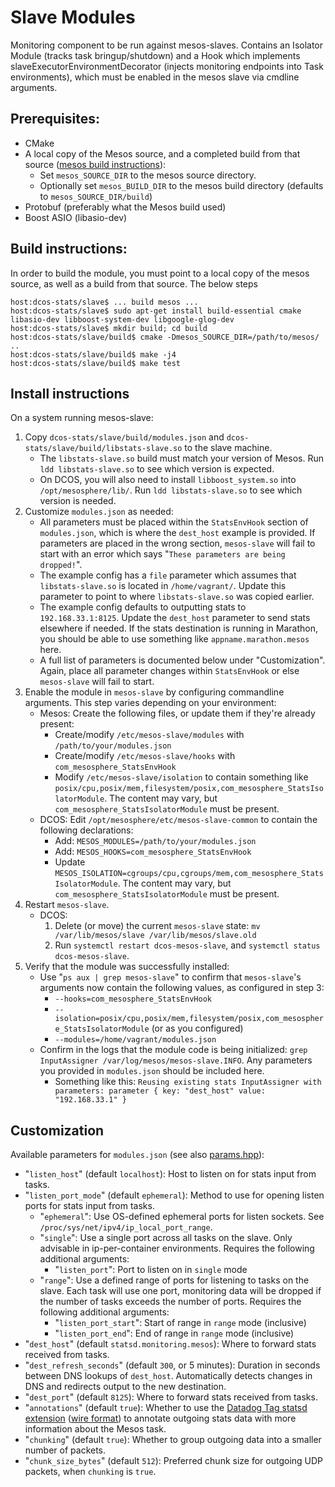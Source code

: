 # Slave Modules
Monitoring component to be run against mesos-slaves. Contains an Isolator Module (tracks task bringup/shutdown) and a Hook which implements slaveExecutorEnvironmentDecorator (injects monitoring endpoints into Task environments), which must be enabled in the mesos slave via cmdline arguments.

## Prerequisites:

- CMake
- A local copy of the Mesos source, and a completed build from that source ([mesos build instructions](http://mesos.apache.org/gettingstarted/)):
  - Set ```mesos_SOURCE_DIR``` to the mesos source directory.
  - Optionally set ```mesos_BUILD_DIR``` to the mesos build directory (defaults to ```mesos_SOURCE_DIR/build```)
- Protobuf (preferably what the Mesos build used)
- Boost ASIO (libasio-dev)

## Build instructions:

In order to build the module, you must point to a local copy of the mesos source, as well as a build from that source. The below steps 

```
host:dcos-stats/slave$ ... build mesos ...
host:dcos-stats/slave$ sudo apt-get install build-essential cmake libasio-dev libboost-system-dev libgoogle-glog-dev
host:dcos-stats/slave$ mkdir build; cd build
host:dcos-stats/slave/build$ cmake -Dmesos_SOURCE_DIR=/path/to/mesos/ ..
host:dcos-stats/slave/build$ make -j4
host:dcos-stats/slave/build$ make test
```

## Install instructions

On a system running mesos-slave:

1. Copy ```dcos-stats/slave/build/modules.json``` and ```dcos-stats/slave/build/libstats-slave.so``` to the slave machine.
   * The ```libstats-slave.so``` build must match your version of Mesos. Run ```ldd libstats-slave.so``` to see which version is expected.
   * On DCOS, you will also need to install ```libboost_system.so``` into ```/opt/mesosphere/lib/```. Run ```ldd libstats-slave.so``` to see which version is needed.
2. Customize ```modules.json``` as needed:
   - All parameters must be placed within the ```StatsEnvHook``` section of ```modules.json```, which is where the ```dest_host``` example is provided. If parameters are placed in the wrong section, ```mesos-slave``` will fail to start with an error which says "```These parameters are being dropped!```".
   - The example config has a ```file``` parameter which assumes that ```libstats-slave.so``` is located in ```/home/vagrant/```. Update this parameter to point to where ```libstats-slave.so``` was copied earlier.
   - The example config defaults to outputting stats to ```192.168.33.1:8125```. Update the ```dest_host``` parameter to send stats elsewhere if needed. If the stats destination is running in Marathon, you should be able to use something like ```appname.marathon.mesos``` here.
   - A full list of parameters is documented below under "Customization". Again, place all parameter changes within ```StatsEnvHook``` or else ```mesos-slave``` will fail to start.
3. Enable the module in ```mesos-slave``` by configuring commandline arguments. This step varies depending on your environment:
   * Mesos: Create the following files, or update them if they're already present:
     - Create/modify ```/etc/mesos-slave/modules``` with ```/path/to/your/modules.json```
     - Create/modify ```/etc/mesos-slave/hooks``` with ```com_mesosphere_StatsEnvHook```
     - Modify ```/etc/mesos-slave/isolation``` to contain something like ```posix/cpu,posix/mem,filesystem/posix,com_mesosphere_StatsIsolatorModule```. The content may vary, but ```com_mesosphere_StatsIsolatorModule``` must be present.
   * DCOS: Edit ```/opt/mesosphere/etc/mesos-slave-common``` to contain the following declarations:
     - Add: ```MESOS_MODULES=/path/to/your/modules.json```
     - Add: ```MESOS_HOOKS=com_mesosphere_StatsEnvHook```
     - Update ```MESOS_ISOLATION=cgroups/cpu,cgroups/mem,com_mesosphere_StatsIsolatorModule```. The content may vary, but ```com_mesosphere_StatsIsolatorModule``` must be present.
4. Restart ```mesos-slave```.
   * DCOS:
      1. Delete (or move) the current ```mesos-slave``` state: ```mv /var/lib/mesos/slave /var/lib/mesos/slave.old```
      2. Run ```systemctl restart dcos-mesos-slave```, and ```systemctl status dcos-mesos-slave```.
5. Verify that the module was successfully installed:
   - Use "```ps aux | grep mesos-slave```" to confirm that ```mesos-slave```'s arguments now contain the following values, as configured in step 3:
      - ```--hooks=com_mesosphere_StatsEnvHook```
      - ```--isolation=posix/cpu,posix/mem,filesystem/posix,com_mesosphere_StatsIsolatorModule``` (or as you configured)
      - ```--modules=/home/vagrant/modules.json```
   - Confirm in the logs that the module code is being initialized: ```grep InputAssigner /var/log/mesos/mesos-slave.INFO```. Any parameters you provided in ```modules.json``` should be included here.
      - Something like this: ```Reusing existing stats InputAssigner with parameters: parameter { key: "dest_host" value: "192.168.33.1" }```

## Customization

Available parameters for ```modules.json``` (see also [params.hpp](https://github.com/mesosphere/dcos-stats/blob/master/slave/params.hpp)):

- "```listen_host```" (default ```localhost```): Host to listen on for stats input from tasks.
- "```listen_port_mode```" (default ```ephemeral```): Method to use for opening listen ports for stats input from tasks.
    - "```ephemeral```": Use OS-defined ephemeral ports for listen sockets. See ```/proc/sys/net/ipv4/ip_local_port_range```.
    - "```single```": Use a single port across all tasks on the slave. Only advisable in ip-per-container environments. Requires the following additional arguments:
        - "```listen_port```": Port to listen on in ```single``` mode
    - "```range```": Use a defined range of ports for listening to tasks on the slave. Each task will use one port, monitoring data will be dropped if the number of tasks exceeds the number of ports. Requires the following additional arguments:
        - "```listen_port_start```": Start of range in ```range``` mode (inclusive)
        - "```listen_port_end```": End of range in ```range``` mode (inclusive)
- "```dest_host```" (default ```statsd.monitoring.mesos```): Where to forward stats received from tasks.
- "```dest_refresh_seconds```" (default ```300```, or 5 minutes): Duration in seconds between DNS lookups of ```dest_host```. Automatically detects changes in DNS and redirects output to the new destination.
- "```dest_port```" (default ```8125```): Where to forward stats received from tasks.
- "```annotations```" (default ```true```): Whether to use the [Datadog Tag statsd extension](http://docs.datadoghq.com/guides/dogstatsd/) ([wire format](https://github.com/DataDog/dogstatsd-python/blob/master/statsd.py#L178)) to annotate outgoing stats data with more information about the Mesos task.
- "```chunking```" (default ```true```): Whether to group outgoing data into a smaller number of packets.
- "```chunk_size_bytes```" (default ```512```): Preferred chunk size for outgoing UDP packets, when ```chunking``` is ```true```.
